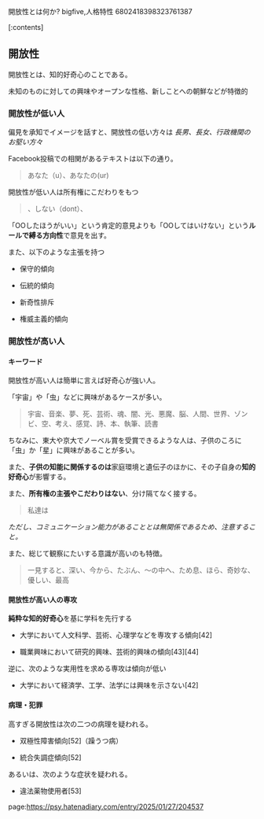 開放性とは何か?
bigfive,人格特性
6802418398323761387

[:contents]



## 開放性



開放性とは、知的好奇心のことである。

未知のものに対しての興味やオープンな性格、新しことへの朝鮮などが特徴的






### 開放性が低い人



偏見を承知でイメージを話すと、開放性の低い方々は *長男、長女、行政機関のお堅い方々*



Facebook投稿での相関があるテキストは以下の通り。



> あなた（u）、あなたの(ur)



開放性が低い人は所有権にこだわりをもつ



> 、しない（dont）、



「OOしたほうがいい」という肯定的意見よりも「OOしてはいけない」という**ルールで縛る方向性**で意見を出す。



また、以下のような主張を持つ



- 保守的傾向

- 伝統的傾向

- 新奇性排斥

- 権威主義的傾向



### 開放性が高い人



#### キーワード



開放性が高い人は簡単に言えば好奇心が強い人。

「宇宙」や「虫」などに興味があるケースが多い。



> 宇宙、音楽、夢、死、芸術、魂、闇、光、悪魔、脳、人間、世界、ゾンビ、空、考え、感覚、詩、本、執筆、読書



ちなみに、東大や京大でノーベル賞を受賞できるような人は、子供のころに「虫」か「星」に興味があることが多い。



また、**子供の知能に関係するのは**家庭環境と遺伝子のほかに、その子自身の**知的好奇心**が影響する。



また、**所有権の主張やこだわりはない**、分け隔てなく接する。



> 私達は



*ただし、コミュニケーション能力があることとは無関係であるため、注意すること。*



また、総じて観察にたいする意識が高いのも特徴。



> 一見すると、深い、今から、たぶん、～の中へ、ため息、ほら、奇妙な、優しい、最高



#### 開放性が高い人の専攻



**純粋な知的好奇心**を基に学科を先行する



- 大学において人文科学、芸術、心理学などを専攻する傾向[42]

- 職業興味において研究的興味、芸術的興味の傾向[43][44]



逆に、次のような実用性を求める専攻は傾向が低い



- 大学において経済学、工学、法学には興味を示さない[42]







#### 病理・犯罪



高すぎる開放性は次の二つの病理を疑われる。



- 双極性障害傾向[52]（躁うつ病）

- 統合失調症傾向[52]

あるいは、次のような症状を疑われる。



- 違法薬物使用者[53]







page:https://psy.hatenadiary.com/entry/2025/01/27/204537
